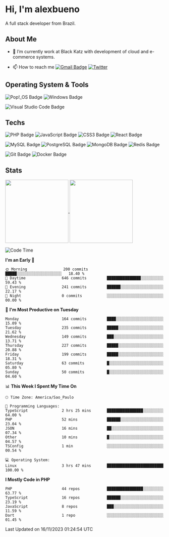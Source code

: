 # Hi, I'm alexbueno

A full stack developer from Brazil.

## About Me

- 🌱 I’m currently work at Black Katz with development of cloud and e-commerce systems.

- 📫 How to reach me [![Gmail Badge](https://img.shields.io/badge/-gmail-c14438?style=for-the-badge&logo=Gmail&logoColor=ffffff)](mailto:alexsandrofbueno@gmail.com) [![Twitter](https://img.shields.io/badge/twitter-1DA1F2.svg?style=for-the-badge&logo=twitter&logoColor=ffffff)](https://twitter.com/Alex_Bueno_7)

## Operating System & Tools

![Pop!_OS Badge](https://img.shields.io/badge/Pop!__OS-48B9C7?logo=popos&logoColor=fff&style=flat)
![Windows Badge](https://img.shields.io/badge/Windows-0078D6?logo=windows&logoColor=fff&style=flat)

![Visual Studio Code Badge](https://img.shields.io/badge/Visual%20Studio%20Code-007ACC?logo=visualstudiocode&logoColor=fff&style=flat)

## Techs

![PHP Badge](https://img.shields.io/badge/PHP-777BB4?logo=php&logoColor=fff&style=flat)
![JavaScript Badge](https://img.shields.io/badge/JavaScript-F7DF1E?logo=javascript&logoColor=000&style=flat)
![CSS3 Badge](https://img.shields.io/badge/CSS3-1572B6?logo=css3&logoColor=fff&style=flat)
![React Badge](https://img.shields.io/badge/React-61DAFB?logo=react&logoColor=000&style=flat)

![MySQL Badge](https://img.shields.io/badge/MySQL-4479A1?logo=mysql&logoColor=fff&style=flat)
![PostgreSQL Badge](https://img.shields.io/badge/PostgreSQL-4169E1?logo=postgresql&logoColor=fff&style=flat)
![MongoDB Badge](https://img.shields.io/badge/MongoDB-47A248?logo=mongodb&logoColor=fff&style=flat)
![Redis Badge](https://img.shields.io/badge/Redis-DC382D?logo=redis&logoColor=fff&style=flat)

![Git Badge](https://img.shields.io/badge/Git-F05032?logo=git&logoColor=fff&style=flat)
![Docker Badge](https://img.shields.io/badge/Docker-2496ED?logo=docker&logoColor=fff&style=flat)


## Stats

<a href="https://github.com/anuraghazra/github-readme-stats">
  <img height=200 align="center" src="https://github-readme-stats.vercel.app/api?username=alexbueno7&theme=dark" />
</a>
<a href="https://github.com/anuraghazra/convoychat">
  <img height=200 align="center" src="https://github-readme-stats.vercel.app/api/top-langs?username=alexbueno7&layout=compact&langs_count=8&card_width=320&theme=dark" />
</a>

<!--START_SECTION:waka-->
![Code Time](http://img.shields.io/badge/Code%20Time-826%20hrs%2016%20mins-blue)

**I'm an Early 🐤** 

```text
🌞 Morning                200 commits         █████░░░░░░░░░░░░░░░░░░░░   18.40 % 
🌆 Daytime                646 commits         ███████████████░░░░░░░░░░   59.43 % 
🌃 Evening                241 commits         ██████░░░░░░░░░░░░░░░░░░░   22.17 % 
🌙 Night                  0 commits           ░░░░░░░░░░░░░░░░░░░░░░░░░   00.00 % 
```
📅 **I'm Most Productive on Tuesday** 

```text
Monday                   164 commits         ████░░░░░░░░░░░░░░░░░░░░░   15.09 % 
Tuesday                  235 commits         █████░░░░░░░░░░░░░░░░░░░░   21.62 % 
Wednesday                149 commits         ███░░░░░░░░░░░░░░░░░░░░░░   13.71 % 
Thursday                 227 commits         █████░░░░░░░░░░░░░░░░░░░░   20.88 % 
Friday                   199 commits         █████░░░░░░░░░░░░░░░░░░░░   18.31 % 
Saturday                 63 commits          █░░░░░░░░░░░░░░░░░░░░░░░░   05.80 % 
Sunday                   50 commits          █░░░░░░░░░░░░░░░░░░░░░░░░   04.60 % 
```


📊 **This Week I Spent My Time On** 

```text
🕑︎ Time Zone: America/Sao_Paulo

💬 Programming Languages: 
TypeScript               2 hrs 25 mins       ████████████████░░░░░░░░░   64.00 % 
PHP                      52 mins             ██████░░░░░░░░░░░░░░░░░░░   23.04 % 
JSON                     16 mins             ██░░░░░░░░░░░░░░░░░░░░░░░   07.34 % 
Other                    10 mins             █░░░░░░░░░░░░░░░░░░░░░░░░   04.57 % 
TSConfig                 1 min               ░░░░░░░░░░░░░░░░░░░░░░░░░   00.54 % 

💻 Operating System: 
Linux                    3 hrs 47 mins       █████████████████████████   100.00 % 
```

**I Mostly Code in PHP** 

```text
PHP                      44 repos            ████████████████░░░░░░░░░   63.77 % 
TypeScript               16 repos            ██████░░░░░░░░░░░░░░░░░░░   23.19 % 
JavaScript               8 repos             ███░░░░░░░░░░░░░░░░░░░░░░   11.59 % 
Dart                     1 repo              ░░░░░░░░░░░░░░░░░░░░░░░░░   01.45 % 
```




 Last Updated on 16/11/2023 01:24:54 UTC
<!--END_SECTION:waka-->
